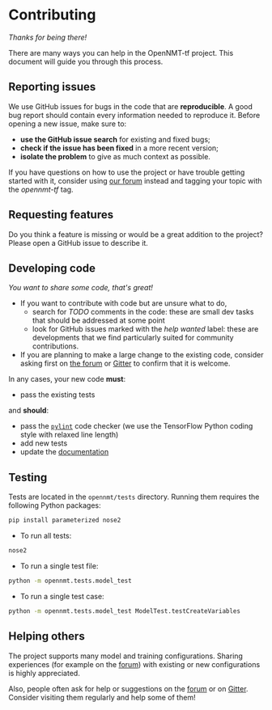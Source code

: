 # Contributing

*Thanks for being there!*

There are many ways you can help in the OpenNMT-tf project. This document will guide you through this process.

## Reporting issues

We use GitHub issues for bugs in the code that are **reproducible**. A good bug report should contain every information needed to reproduce it. Before opening a new issue, make sure to:

* **use the GitHub issue search** for existing and fixed bugs;
* **check if the issue has been fixed** in a more recent version;
* **isolate the problem** to give as much context as possible.

If you have questions on how to use the project or have trouble getting started with it, consider using [our forum](http://forum.opennmt.net/) instead and tagging your topic with the *opennmt-tf* tag.

## Requesting features

Do you think a feature is missing or would be a great addition to the project? Please open a GitHub issue to describe it.

## Developing code

*You want to share some code, that's great!*

* If you want to contribute with code but are unsure what to do,
  * search for *TODO* comments in the code: these are small dev tasks that should be addressed at some point
  * look for GitHub issues marked with the *help wanted* label: these are developments that we find particularly suited for community contributions.
* If you are planning to make a large change to the existing code, consider asking first on [the forum](http://forum.opennmt.net/) or [Gitter](https://gitter.im/OpenNMT/OpenNMT-tf) to confirm that it is welcome.

In any cases, your new code **must**:

* pass the existing tests

and **should**:

* pass the [`pylint`](https://www.pylint.org/) code checker (we use the TensorFlow Python coding style with relaxed line length)
* add new tests
* update the [documentation](docs/README.md)

## Testing

Tests are located in the `opennmt/tests` directory. Running them requires the following Python packages:

```bash
pip install parameterized nose2
```

* To run all tests:

```bash
nose2
```

* To run a single test file:

```bash
python -m opennmt.tests.model_test
```

* To run a single test case:

```bash
python -m opennmt.tests.model_test ModelTest.testCreateVariables
```

## Helping others

The project supports many model and training configurations. Sharing experiences (for example on the [forum](http://forum.opennmt.net/)) with existing or new configurations is highly appreciated.

Also, people often ask for help or suggestions on the [forum](http://forum.opennmt.net/) or on [Gitter](https://gitter.im/OpenNMT/OpenNMT-tf). Consider visiting them regularly and help some of them!

